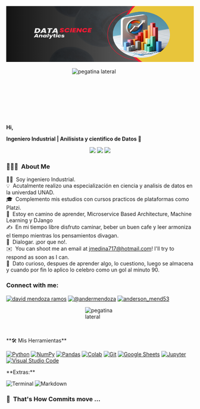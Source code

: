 <img src="https://github.com/Medina717/Medina717/blob/main/Por.png" width="100%" height="150" alt="Descripción de la imagen">

<img src="https://media.giphy.com/media/DWiVi8dWCgTOE/giphy.gif" width="150" height="150" alt="pegatina lateral" style="display: block; margin: 0 auto;"> **Hi,** <p align="center"> 


**Ingeniero Industrial | Anilisista y cientifico de Datos 👋**

<div align="center">
<img src="https://img.shields.io/badge/Focus-Machine%20Learning-%23FFBF00" />
<img src="https://img.shields.io/badge/Focus-Business%20Intelligence-%23FFBF00" />
<img src="https://img.shields.io/badge/Languages-Spanish%20%26%20English-%23FFBF00" />
</div>
  

### 👨🏻‍💻 &nbsp;About Me

👨‍💻 &nbsp;Soy ingeniero Industrial.\
💡 &nbsp;Acutalmente realizo una especialización en ciencia y analisis de datos en la univerdad UNAD.\
🎓 &nbsp;Complemento mis estudios con cursos practicos de plataformas como Platzi.\
🌱 &nbsp;Estoy en camino de aprender, Microservice Based Architecture, Machine Learning y DJango\
✍️ &nbsp;En mi tiempo libre disfruto caminar, beber un buen cafe y leer armoniza el tiempo mientras los pensamientos divagan.\
💬 &nbsp;Dialogar. ¡por que no!.\
✉️ &nbsp;You can shoot me an email at jmedina717@hotmail.com! I'll try to respond as soon as I can.\
📄 &nbsp;Dato curioso, despues de aprender algo, lo cuestiono, luego se almacena y cuando por fin lo aplico lo celebro como un gol al minuto 90.

<h3 align="left">Connect with me:</h3>
<p align="left">
<a href="https://www.linkedin.com/in/jose-medina-jmedina/" target="blank"><img align="center" src="https://raw.githubusercontent.com/rahuldkjain/github-profile-readme-generator/master/src/images/icons/Social/linked-in-alt.svg" alt="david mendoza ramos" height="30" width="40" /></a>
<a href="https://twitter.com/andersonmr5302" target="blank"><img align="center" src="https://raw.githubusercontent.com/rahuldkjain/github-profile-readme-generator/master/src/images/icons/Social/twitter.svg" alt="@andermendoza" height="30" width="40" /></a>
<a href="https://instagram.com/anderson_mend53" target="blank"><img align="center" src="https://raw.githubusercontent.com/rahuldkjain/github-profile-readme-generator/master/src/images/icons/Social/instagram.svg" alt="anderson_mend53" height="30" width="40" /></a>
</p>

<p>
<img src="https://media.giphy.com/media/7NIudCsIfuyDHipsQD/giphy.gif" width="80" height="80" alt="pegatina lateral" style="display: block; margin: 0 auto;"> **🛠️ Mis Herramientas**
</p>
<p>
<a href="https://github.com/Bouaskaoun"><img alt="Python" src="https://img.shields.io/badge/Python%20-%2314354C.svg?logo=python&logoColor=white"></a>
<a href="https://github.com/Bouaskaoun"><img alt="NumPy" src="https://img.shields.io/badge/Numpy%20-%23013243.svg?logo=numpy&logoColor=white"></a>
<a href="https://github.com/Bouaskaoun"><img alt="Pandas" src="https://img.shields.io/badge/Pandas%20-%23150458.svg?logo=pandas&logoColor=white"></a>
<a href="https://github.com/Bouaskaoun"><img alt="Colab" src="https://img.shields.io/badge/Colab-00b56a.svg?logo=google-colab&logoColor=white"></a>
<a href="https://github.com/Bouaskaoun"><img alt="Git" src="https://img.shields.io/badge/Git%20-%23F05033.svg?logo=git&logoColor=white"></a>
<a href="https://github.com/Bouaskaoun"><img alt="Google Sheets" src="https://img.shields.io/badge/Google%20Sheets%20-%2334A853.svg?logo=google%20sheets&logoColor=white"></a>
<a href="https://github.com/Bouaskaoun"><img alt="Jupyter" src="https://img.shields.io/badge/Jupyter%20-%23F37626.svg?logo=Jupyter&logoColor=white"></a>
<a href="https://github.com/Bouaskaoun"><img alt="Visual Studio Code" src="https://img.shields.io/badge/Visual%20Studio%20Code-0078d7.svg?logo=visual-studio-code&logoColor=white"></a>
</p>
**Extras:**

![Terminal](https://img.shields.io/badge/Terminal-%230A0A0A?style=for-the-badge&logo=gnu-bash&logoColor=white)
![Markdown](https://img.shields.io/badge/markdown-%2350C878.svg?style=for-the-badge&logo=markdown&logoColor=white)

### 🐍 &nbsp;That's How Commits move ...


